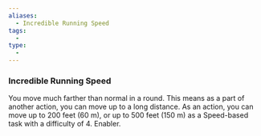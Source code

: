 ```yaml
---
aliases:
  - Incredible Running Speed
tags:
  - 
type:
  - 
---
```

### Incredible Running Speed

You move much farther than normal in a round. This means as a part of another action, you can move up to a long distance. As an action, you can move up to 200 feet (60 m), or up to 500 feet (150 m) as a Speed-based task with a difficulty of 4. Enabler.